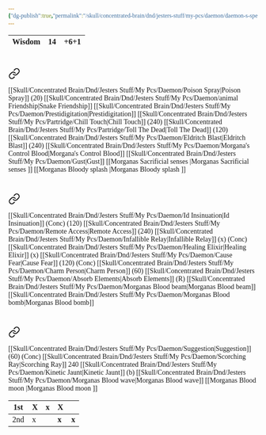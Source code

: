 ```yaml
---
{"dg-publish":true,"permalink":"/skull/concentrated-brain/dnd/jesters-stuff/my-pcs/daemon/daemon-s-spells/","title":"Daemon's Spells","tags":["Tagless"],"noteIcon":""}
---
```


<style id="Force_Custom_Fonts" type="text/css">@font-face{font-style:normal;font-family:"Merriweather";src:local("Merriweather")}@font-face{font-style:bolder;font-family:"Merriweather";src:local("Merriweather")}@font-face{font-style:normal;font-family:"Merriweather";src:local("Merriweather");unicode-range:U+0-FF,U+2E80-9FFF,U+F900-FAFF,U+FE30-FE4F,U+20000-2FA1F}@font-face{font-style:bolder;font-family:"Merriweather";src:local("Merriweather");unicode-range:U+0-FF,U+2E80-9FFF,U+F900-FAFF,U+FE30-FE4F,U+20000-2FA1F}@font-face{font-style:normal;font-family:"Merriweather";src:local("Merriweather");unicode-range:U+0-FF}@font-face{font-style:bolder;font-family:"Merriweather";src:local("Merriweather");unicode-range:U+0-FF}:not(pre):not(code):not(textarea):not(tt):not(kbd):not(samp):not(var){font-family:"Merriweather"!important}pre,code,textarea,tt,kbd,samp,var{font-family:monospace!important}pre *,code *,textarea *,tt *,kbd *,samp *,var *{font-family:monospace!important}</style>

| Wisdom | 14  | +6+1 |
|:------:|:---:|:----:|
# 
<div class="transclusion internal-embed is-loaded"><a class="markdown-embed-link" href="/skull/concentrated-brain/dnd/jesters-stuff/my-pcs/daemon/daemon-s-cantrips/" aria-label="Open link"><svg xmlns="http://www.w3.org/2000/svg" width="24" height="24" viewBox="0 0 24 24" fill="none" stroke="currentColor" stroke-width="2" stroke-linecap="round" stroke-linejoin="round" class="svg-icon lucide-link"><path d="M10 13a5 5 0 0 0 7.54.54l3-3a5 5 0 0 0-7.07-7.07l-1.72 1.71"></path><path d="M14 11a5 5 0 0 0-7.54-.54l-3 3a5 5 0 0 0 7.07 7.07l1.71-1.71"></path></svg></a><div class="markdown-embed">




<style id="Force_Custom_Fonts" type="text/css">@font-face{font-style:normal;font-family:"Merriweather";src:local("Merriweather")}@font-face{font-style:bolder;font-family:"Merriweather";src:local("Merriweather")}@font-face{font-style:normal;font-family:"Merriweather";src:local("Merriweather");unicode-range:U+0-FF,U+2E80-9FFF,U+F900-FAFF,U+FE30-FE4F,U+20000-2FA1F}@font-face{font-style:bolder;font-family:"Merriweather";src:local("Merriweather");unicode-range:U+0-FF,U+2E80-9FFF,U+F900-FAFF,U+FE30-FE4F,U+20000-2FA1F}@font-face{font-style:normal;font-family:"Merriweather";src:local("Merriweather");unicode-range:U+0-FF}@font-face{font-style:bolder;font-family:"Merriweather";src:local("Merriweather");unicode-range:U+0-FF}:not(pre):not(code):not(textarea):not(tt):not(kbd):not(samp):not(var){font-family:"Merriweather"!important}pre,code,textarea,tt,kbd,samp,var{font-family:monospace!important}pre *,code *,textarea *,tt *,kbd *,samp *,var *{font-family:monospace!important}</style>
[[Skull/Concentrated Brain/Dnd/Jesters Stuff/My Pcs/Daemon/Poison Spray\|Poison Spray]] (20)
[[Skull/Concentrated Brain/Dnd/Jesters Stuff/My Pcs/Daemon/animal Friendship\|Snake Friendship]]
[[Skull/Concentrated Brain/Dnd/Jesters Stuff/My Pcs/Daemon/Prestidigitation\|Prestidigitation]]
[[Skull/Concentrated Brain/Dnd/Jesters Stuff/My Pcs/Partridge/Chill Touch\|Chill Touch]] (240)
[[Skull/Concentrated Brain/Dnd/Jesters Stuff/My Pcs/Partridge/Toll The Dead\|Toll The Dead]] (120)
[[Skull/Concentrated Brain/Dnd/Jesters Stuff/My Pcs/Daemon/Eldritch Blast\|Eldritch Blast]] (240)
[[Skull/Concentrated Brain/Dnd/Jesters Stuff/My Pcs/Daemon/Morgana's Control Blood\|Morgana's Control Blood]]
[[Skull/Concentrated Brain/Dnd/Jesters Stuff/My Pcs/Daemon/Gust\|Gust]]
[[Morganas Sacrificial senses \|Morganas Sacrificial senses ]]
[[Morganas Bloody splash \|Morganas Bloody splash ]]


</div></div>

# 
<div class="transclusion internal-embed is-loaded"><a class="markdown-embed-link" href="/skull/concentrated-brain/dnd/jesters-stuff/my-pcs/daemon/daemons-1st-level-spells/" aria-label="Open link"><svg xmlns="http://www.w3.org/2000/svg" width="24" height="24" viewBox="0 0 24 24" fill="none" stroke="currentColor" stroke-width="2" stroke-linecap="round" stroke-linejoin="round" class="svg-icon lucide-link"><path d="M10 13a5 5 0 0 0 7.54.54l3-3a5 5 0 0 0-7.07-7.07l-1.72 1.71"></path><path d="M14 11a5 5 0 0 0-7.54-.54l-3 3a5 5 0 0 0 7.07 7.07l1.71-1.71"></path></svg></a><div class="markdown-embed">




<style id="Force_Custom_Fonts" type="text/css">@font-face{font-style:normal;font-family:"Merriweather";src:local("Merriweather")}@font-face{font-style:bolder;font-family:"Merriweather";src:local("Merriweather")}@font-face{font-style:normal;font-family:"Merriweather";src:local("Merriweather");unicode-range:U+0-FF,U+2E80-9FFF,U+F900-FAFF,U+FE30-FE4F,U+20000-2FA1F}@font-face{font-style:bolder;font-family:"Merriweather";src:local("Merriweather");unicode-range:U+0-FF,U+2E80-9FFF,U+F900-FAFF,U+FE30-FE4F,U+20000-2FA1F}@font-face{font-style:normal;font-family:"Merriweather";src:local("Merriweather");unicode-range:U+0-FF}@font-face{font-style:bolder;font-family:"Merriweather";src:local("Merriweather");unicode-range:U+0-FF}:not(pre):not(code):not(textarea):not(tt):not(kbd):not(samp):not(var){font-family:"Merriweather"!important}pre,code,textarea,tt,kbd,samp,var{font-family:monospace!important}pre *,code *,textarea *,tt *,kbd *,samp *,var *{font-family:monospace!important}</style>
[[Skull/Concentrated Brain/Dnd/Jesters Stuff/My Pcs/Daemon/Id Insinuation\|Id Insinuation]] (Conc) (120)
[[Skull/Concentrated Brain/Dnd/Jesters Stuff/My Pcs/Daemon/Remote Access\|Remote Access]] (240)
[[Skull/Concentrated Brain/Dnd/Jesters Stuff/My Pcs/Daemon/Infallible Relay\|Infallible Relay]] (x) (Conc)
[[Skull/Concentrated Brain/Dnd/Jesters Stuff/My Pcs/Daemon/Healing Elixir\|Healing Elixir]] (x)
[[Skull/Concentrated Brain/Dnd/Jesters Stuff/My Pcs/Daemon/Cause Fear\|Cause Fear]] (120) (Conc)
[[Skull/Concentrated Brain/Dnd/Jesters Stuff/My Pcs/Daemon/Charm Person\|Charm Person]] (60)
[[Skull/Concentrated Brain/Dnd/Jesters Stuff/My Pcs/Daemon/Absorb Elements\|Absorb Elements]] (R)
[[Skull/Concentrated Brain/Dnd/Jesters Stuff/My Pcs/Daemon/Morganas Blood beam\|Morganas Blood beam]]
[[Skull/Concentrated Brain/Dnd/Jesters Stuff/My Pcs/Daemon/Morganas Blood bomb\|Morganas Blood bomb]]


</div></div>


# 
<div class="transclusion internal-embed is-loaded"><a class="markdown-embed-link" href="/skull/concentrated-brain/dnd/jesters-stuff/my-pcs/daemon/daemons-2nd-level-spells/" aria-label="Open link"><svg xmlns="http://www.w3.org/2000/svg" width="24" height="24" viewBox="0 0 24 24" fill="none" stroke="currentColor" stroke-width="2" stroke-linecap="round" stroke-linejoin="round" class="svg-icon lucide-link"><path d="M10 13a5 5 0 0 0 7.54.54l3-3a5 5 0 0 0-7.07-7.07l-1.72 1.71"></path><path d="M14 11a5 5 0 0 0-7.54-.54l-3 3a5 5 0 0 0 7.07 7.07l1.71-1.71"></path></svg></a><div class="markdown-embed">




<style id="Force_Custom_Fonts" type="text/css">@font-face{font-style:normal;font-family:"Merriweather";src:local("Merriweather")}@font-face{font-style:bolder;font-family:"Merriweather";src:local("Merriweather")}@font-face{font-style:normal;font-family:"Merriweather";src:local("Merriweather");unicode-range:U+0-FF,U+2E80-9FFF,U+F900-FAFF,U+FE30-FE4F,U+20000-2FA1F}@font-face{font-style:bolder;font-family:"Merriweather";src:local("Merriweather");unicode-range:U+0-FF,U+2E80-9FFF,U+F900-FAFF,U+FE30-FE4F,U+20000-2FA1F}@font-face{font-style:normal;font-family:"Merriweather";src:local("Merriweather");unicode-range:U+0-FF}@font-face{font-style:bolder;font-family:"Merriweather";src:local("Merriweather");unicode-range:U+0-FF}:not(pre):not(code):not(textarea):not(tt):not(kbd):not(samp):not(var){font-family:"Merriweather"!important}pre,code,textarea,tt,kbd,samp,var{font-family:monospace!important}pre *,code *,textarea *,tt *,kbd *,samp *,var *{font-family:monospace!important}</style>
[[Skull/Concentrated Brain/Dnd/Jesters Stuff/My Pcs/Daemon/Suggestion\|Suggestion]]  (60) (Conc)
[[Skull/Concentrated Brain/Dnd/Jesters Stuff/My Pcs/Daemon/Scorching Ray\|Scorching Ray]] 240
[[Skull/Concentrated Brain/Dnd/Jesters Stuff/My Pcs/Daemon/Kinetic Jaunt\|Kinetic Jaunt]] (b)
[[Skull/Concentrated Brain/Dnd/Jesters Stuff/My Pcs/Daemon/Morganas Blood wave\|Morganas Blood wave]]
[[Morganas Blood moon \|Morganas Blood moon ]]


</div></div>


| 1st | X   | x   | X     |       |
| --- | --- | :-- | ----- | ----- |
| 2nd | x   |     | **x** | **x** |

